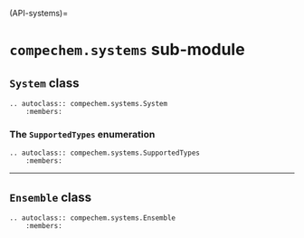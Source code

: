 (API-systems)=
# `compechem.systems` sub-module

## `System` class

```{eval-rst}
.. autoclass:: compechem.systems.System
    :members:
```

### The `SupportedTypes` enumeration

```{eval-rst}
.. autoclass:: compechem.systems.SupportedTypes
    :members:
```

---

## `Ensemble` class

```{eval-rst}
.. autoclass:: compechem.systems.Ensemble
    :members:
```

